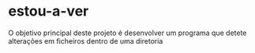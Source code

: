 # estou-a-ver

O objetivo principal deste projeto é desenvolver um programa que detete alterações em ficheiros dentro de uma diretoria
